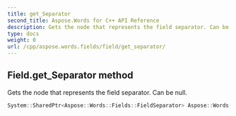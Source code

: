 ```yaml
---
title: get_Separator
second_title: Aspose.Words for C++ API Reference
description: Gets the node that represents the field separator. Can be null. 
type: docs
weight: 0
url: /cpp/aspose.words.fields/field/get_separator/
---
```

## Field.get_Separator method


Gets the node that represents the field separator. Can be null.

```cpp
System::SharedPtr<Aspose::Words::Fields::FieldSeparator> Aspose::Words::Fields::Field::get_Separator()
```

